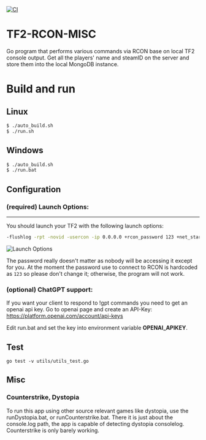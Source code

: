 [![CI](https://github.com/algo7/TF2-RCON-MISC/actions/workflows/ci.yml/badge.svg?branch=main)](https://github.com/algo7/TF2-RCON-MISC/actions/workflows/ci.yml)
# TF2-RCON-MISC
Go program that performs various commands via RCON base on local TF2 console output.
Get all the players' name and steamID on the server and store them into the local MongoDB instance.

# Build and run
## Linux
```bash
$ ./auto_build.sh
$ ./run.sh
```

## Windows
```bash
$ ./auto_build.sh
$ ./run.bat
```

## Configuration

### (required) Launch Options:
---
You should launch your TF2 with the following launch options:
```bash
-flushlog -rpt -novid -usercon -ip 0.0.0.0 +rcon_password 123 +net_start
```
![Launch Options](https://github.com/algo7/TF2-RCON-MISC/blob/main/launch_options.png?raw=true)

The password really doesn't matter as nobody will be accessing it except for you. At the moment the password use to connect to RCON is hardcoded as `123` so please don't change it; otherwise, the program will not work.

### (optional) ChatGPT support:
If you want your client to respond to !gpt commands you need to get an openai api key.
Go to openai page and create an API-Key: https://platform.openai.com/account/api-keys

Edit run.bat and set the key into environment variable **OPENAI_APIKEY**.

## Test

```
go test -v utils/utils_test.go 
```

## Misc

### Counterstrike, Dystopia
To run this app using other source relevant games like dystopia, use the runDystopia.bat, or runCounterstrike.bat.
There it is just about the console.log path, the app is capable of detecting dystopia consolelog. Counterstrike is only barely working.